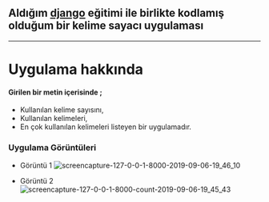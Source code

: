 ## Aldığım [django](https://www.udemy.com/the-ultimate-beginners-guide-to-django-django-2-python-web-dev-website/)   eğitimi ile birlikte kodlamış olduğum bir kelime sayacı uygulaması


<hr>


 # Uygulama hakkında 
 #### Girilen bir metin içerisinde ;
* Kullanılan kelime sayısını,
* Kullanılan kelimeleri,
* En çok kullanılan kelimeleri listeyen bir uygulamadır.

### Uygulama Görüntüleri


* Görüntü 1
![screencapture-127-0-0-1-8000-2019-09-06-19_46_10](https://user-images.githubusercontent.com/25087769/64445391-10398400-d0df-11e9-9ce2-6bf09ebb9016.png)

* Görüntü 2
![screencapture-127-0-0-1-8000-count-2019-09-06-19_45_43](https://user-images.githubusercontent.com/25087769/64445390-10398400-d0df-11e9-919a-68ac4754b75d.png)
